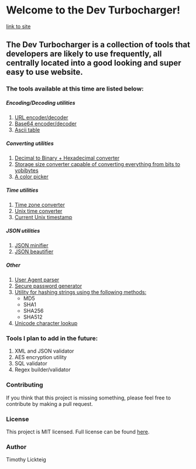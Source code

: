 # Welcome to the Dev Turbocharger!
[link to site](https://tlickteig.github.io/dev_turbocharger/)

## The Dev Turbocharger is a collection of tools that developers are likely to use frequently, all centrally located into a good looking and super easy to use website. 

### The tools available at this time are listed below:


##### Encoding/Decoding utilities
1. [URL encoder/decoder](https://tlickteig.github.io/dev_turbocharger/tools/url_encode_or_decode)
2. [Base64 encoder/decoder](https://tlickteig.github.io/dev_turbocharger/tools/base64_encode_decode)
3. [Ascii table](https://tlickteig.github.io/dev_turbocharger/tools/ascii_table)

##### Converting utilities
1. [Decimal to Binary + Hexadecimal converter](https://tlickteig.github.io/dev_turbocharger/tools/binary_hex_converter)
2. [Storage size converter capable of converting everything from bits to yobibytes](https://tlickteig.github.io/dev_turbocharger/tools/storage_size_converter)
3. [A color picker](https://tlickteig.github.io/dev_turbocharger/tools/color_picker)

##### Time utilities
1. [Time zone converter](https://tlickteig.github.io/dev_turbocharger/tools/time_zone_converter)
2. [Unix time converter](https://tlickteig.github.io/dev_turbocharger/tools/unix_time_converter)
3. [Current Unix timestamp](https://tlickteig.github.io/dev_turbocharger/tools/current_unix_timestamp)

##### JSON utilities
1. [JSON minifier](https://tlickteig.github.io/dev_turbocharger/tools/json_minifier)
2. [JSON beautifier](https://tlickteig.github.io/dev_turbocharger/tools/json_beautifier)

##### Other
1. [User Agent parser](https://tlickteig.github.io/dev_turbocharger/tools/user_agent_parser)
2. [Secure password generator](https://tlickteig.github.io/dev_turbocharger/tools/secure_password_generator)
3. [Utility for hashing strings using the following methods:](https://tlickteig.github.io/dev_turbocharger/tools/md5_or_sha_hasher)
    - MD5
    - SHA1
    - SHA256
    - SHA512
4. [Unicode character lookup](https://tlickteig.github.io/dev_turbocharger/tools/unicode_lookup)

### Tools I plan to add in the future:

1. XML and JSON validator
2. AES encryption utility
3. SQL validator
5. Regex builder/validator

### Contributing

If you think that this project is missing something, please feel free to contribute by making a pull request.

### License
This project is MIT licensed. Full license can be found [here](/LICENSE).

### Author
Timothy Lickteig